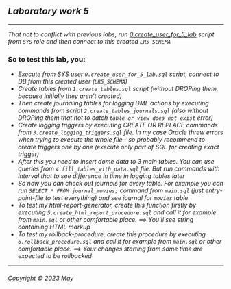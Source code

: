 ## _Laboratory work 5_
___   
_That not to conflict with previous labs, run [0.create_user_for_5_lab](./0.create_user_for_5_lab.sql) script from `SYS` role and then connect to this created `LR5_SCHEMA`_

### So to test this lab, you:  
* _Execute from SYS user `0.create_user_for_5_lab.sql` script, connect to DB from this created user (`LR5_SCHEMA`)_ 
* _Create tables from `1.create_tables.sql` script (without DROPing them, because initially they aren't created)_  
* _Then create journaling tables for logging DML actions by executing commands from script `2.create_tables_journals.sql` (also without DROPing them that not to catch `table or view does not exist` error)_  
* _Create logging triggers by executing CREATE OR REPLACE commands from `3.create_logging_triggers.sql` file. In my case Oracle threw errors when trying to execute the whole file - so probably recommend to create triggers one by one (execute only part of SQL for creating exact trigger)_  
* _After this you need to insert dome data to 3 main tables. You can use queries from `4.fill_tables_with_data.sql` file. But run commands with interval that to see difference in time in logging tables later_  
* _So now you can check out journals for every table. For example you can run `SELECT * FROM journal_movies;` command from `main.sql` (just entry-point-file to test everything) and see journal for `movies` table_  
* _To test my html-report-generator, create this function firstly by executing `5.create_html_report_procedure.sql` and call it for example from `main.sql` or other comfortable place. ==> You'll see string containing HTML markup_  
* _To test my rollback-procedure, create this procedure by executing `6.rollback_procedure.sql` and call it for example from `main.sql` or other comfortable place. ==> Your changes starting from some time are expected to be rollbacked_


___
###### Copyright © 2023 May